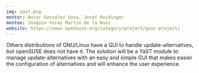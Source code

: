 ```yaml
---
img: yast.png
mentor: Ancor Gonzalez Sosa, Josef Reidinger
mentee: Joaquín Yeray Martín de la Nuez
website: https://news.opensuse.org/category/project/gsoc-project/
---
```

Others distributions of GNU/Linux have a GUI to handle update-­alternatives, but
openSUSE does not have it. The solution will be a YaST module to manage update-­alternatives
with an easy and simple GUI that makes easier the configuration of alternatives and
will enhance the user experience.

